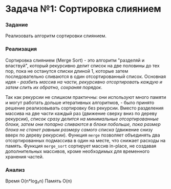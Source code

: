 # Задача №1: Сортировка слиянием

### Задание 

Реализовать алгоритм сортировки слиянием.

### Реализация

Сортировка слиянием (Merge Sort) - это алгоритм "разделяй и властвуй", который рекурсивно делит список на две половины до тех пор, пока не останутся списки длиной 1, которые затем последовательно сливаются в один отсортированный список. Основная идея - *разбить массив на части, рекурсивно отсортировать каждую и затем слить их обратно, сохраняя порядок*.

Так как рекурсии не слишком практичны: они используют много памяти и могут работать дольше итеративных алгоритмов, - было принято решение реализовывать сортировку без рекурсии. Вместо разделения массива на две части каждый раз (движение сверху вниз по дереву рекурсии), *список сразу делится на минимальные отсортированные блоки, затем они попарно сливаются в блоки побольше, пока размер блока не станет равным размеру самого списка* (движение снизу вверх по дереву рекурсии).
Функция `merge` позволяет объединять два отсортированных подмассива в один на месте, что снижает расходы на память.
Функция `merge_sort` сортирует массив in-place, не создавая дополнительных массивов, кроме необходимых для временного хранения частей.


### Анализ

Время O(n*log₂n)
Память O(n)